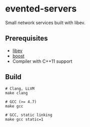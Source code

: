 evented-servers
===============

Small network services built with libev.

Prerequisites
-------------

- [libev](http://software.schmorp.de/pkg/libev.html)
- [boost](http://www.boost.org/)
- Compiler with C++11 support

Build
-----

    # Clang, LLVM
    make clang

    # GCC (>= 4.7)
    make gcc

    # GCC, static linking
    make gcc static=1

